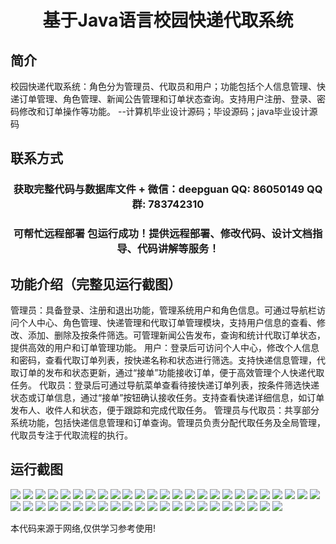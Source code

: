 <p><h1 align="center">基于Java语言校园快递代取系统</h1></p>

## 简介
校园快递代取系统：角色分为管理员、代取员和用户；功能包括个人信息管理、快递订单管理、角色管理、新闻公告管理和订单状态查询。支持用户注册、登录、密码修改和订单操作等功能。    --计算机毕业设计源码；毕设源码；java毕业设计源码


## 联系方式
<p><h3 align="center">获取完整代码与数据库文件 + 微信：deepguan QQ: 86050149 QQ群: 783742310</h3></p>
<p><h3 align="center">可帮忙远程部署 包运行成功！提供远程部署、修改代码、设计文档指导、代码讲解等服务！</h3></p>

## 功能介绍（完整见运行截图）
管理员：具备登录、注册和退出功能，管理系统用户和角色信息。可通过导航栏访问个人中心、角色管理、快递管理和代取订单管理模块，支持用户信息的查看、修改、添加、删除及按条件筛选。可管理新闻公告发布，查询和统计代取订单状态，提供高效的用户和订单管理功能。
用户：登录后可访问个人中心，修改个人信息和密码，查看代取订单列表，按快递名称和状态进行筛选。支持快递信息管理，代取订单的发布和状态更新，通过“接单”功能接收订单，便于高效管理个人快递代取任务。
代取员：登录后可通过导航菜单查看待接快递订单列表，按条件筛选快递状态或订单信息，通过“接单”按钮确认接收任务。支持查看快递详细信息，如订单发布人、收件人和状态，便于跟踪和完成代取任务。
管理员与代取员：共享部分系统功能，包括快递信息管理和订单查询。管理员负责分配代取任务及全局管理，代取员专注于代取流程的执行。


## 运行截图
![](img/001.jpg)
![](img/002.jpg)
![](img/003.jpg)
![](img/004.jpg)
![](img/005.jpg)
![](img/006.jpg)
![](img/007.jpg)
![](img/008.jpg)
![](img/009.jpg)
![](img/010.jpg)
![](img/011.jpg)
![](img/012.jpg)
![](img/013.jpg)
![](img/014.jpg)
![](img/015.jpg)
![](img/016.jpg)
![](img/017.jpg)
![](img/018.jpg)
![](img/019.jpg)
![](img/020.jpg)
![](img/021.jpg)
![](img/022.jpg)
![](img/023.jpg)
![](img/024.jpg)
![](img/025.jpg)
![](img/026.jpg)
![](img/027.jpg)
![](img/028.jpg)
![](img/029.jpg)
![](img/030.jpg)
![](img/031.jpg)
![](img/032.jpg)
![](img/033.jpg)
![](img/034.jpg)
![](img/035.jpg)
![](img/036.jpg)
![](img/037.jpg)
![](img/038.jpg)
![](img/039.jpg)
![](img/040.jpg)
![](img/041.jpg)
![](img/042.jpg)
![](img/043.jpg)
![](img/044.jpg)
![](img/045.jpg)
![](img/046.jpg)
![](img/047.jpg)

<p>本代码来源于网络,仅供学习参考使用!</p>
